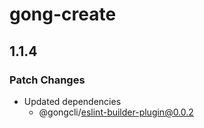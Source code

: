 # gong-create

## 1.1.4

### Patch Changes

- Updated dependencies
  - @gongcli/eslint-builder-plugin@0.0.2

